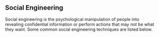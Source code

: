 ## Social Engineering
Social engineering is the psychological manipulation of people into revealing confidential information or perform actions that may not be what they want. Some common social engineering techniques are listed below.
